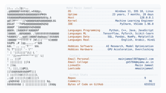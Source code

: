 <picture>
  <source srcset="https://raw.githubusercontent.com/mmazinjameel/mmazinjameel/main/dark_mode.svg?v=1751516606" media="(prefers-color-scheme: dark)">
  <img src="https://raw.githubusercontent.com/mmazinjameel/mmazinjameel/main/light_mode.svg?v=1751516606">
</picture>
